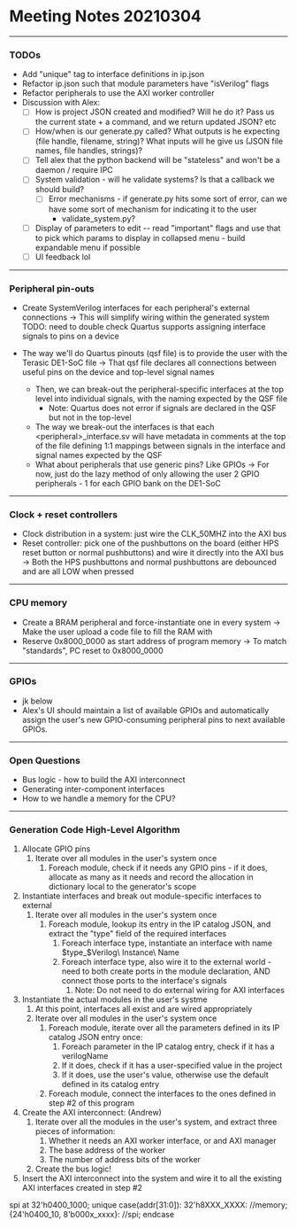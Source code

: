 # Meeting Notes 20210304 #

---
### TODOs ###
* Add "unique" tag to interface definitions in ip.json
* Refactor ip.json such that module parameters have "isVerilog" flags
* Refactor peripherals to use the AXI worker controller
* Discussion with Alex:
    - [ ] How is project JSON created and modified? Will he do it? Pass us the current state + a command, and we return updated JSON? etc
    - [ ] How/when is our generate.py called? What outputs is he expecting (file handle, filename, string)? What inputs will he give us (JSON file names, file handles, strings)?
    - [ ] Tell alex that the python backend will be "stateless" and won't be a daemon / require IPC
    - [ ] System validation - will he validate systems? Is that a callback we should build?
        - [ ] Error mechanisms - if generate.py hits some sort of error, can we have some sort of mechanism for indicating it to the user
            * validate_system.py?
    - [ ] Display of parameters to edit -- read "important" flags and use that to pick which params to display in collapsed menu - build expandable menu if possible
    - [ ] UI feedback lol
---
### Peripheral pin-outs ###
* Create SystemVerilog interfaces for each peripheral's external connections
    -> This will simplify wiring within the generated system
    TODO: need to double check Quartus supports assigning interface signals to pins on a device

* The way we'll do Quartus pinouts (qsf file) is to provide the user with the Terasic DE1-SoC file
    -> That qsf file declares all connections between useful pins on the device and top-level signal names
    * Then, we can break-out the peripheral-specific interfaces at the top level into individual signals, with the naming expected by the QSF file
        * Note: Quartus does not error if signals are declared in the QSF but not in the top-level
    * The way we break-out the interfaces is that each \<peripheral\>_interface.sv will have metadata in comments at the top of the file defining 1:1 mappings between signals in the interface and signal names expected by the QSF
    * What about peripherals that use generic pins? Like GPIOs
        -> For now, just do the lazy method of only allowing the user 2 GPIO peripherals - 1 for each GPIO bank on the DE1-SoC
---
### Clock + reset controllers ###
* Clock distribution in a system: just wire the CLK_50MHZ into the AXI bus
* Reset controller: pick one of the pushbuttons on the board (either HPS reset button or normal pushbuttons) and wire it directly into the AXI bus
    -> Both the HPS pushbuttons and normal pushbuttons are debounced and are all LOW when pressed
---

### CPU memory ###
* Create a BRAM peripheral and force-instantiate one in every system
    -> Make the user upload a code file to fill the RAM with
* Reserve 0x8000_0000 as start address of program memory
    -> To match "standards", PC reset to 0x8000_0000
---
### GPIOs ###
* jk below
* Alex's UI should maintain a list of available GPIOs and automatically assign the user's new GPIO-consuming peripheral pins to next available GPIOs. 
---
### Open Questions ###
* Bus logic - how to build the AXI interconnect
* Generating inter-component interfaces
* How to we handle a memory for the CPU?
---

### Generation Code High-Level Algorithm ###
1. Allocate GPIO pins
    1. Iterate over all modules in the user's system once
        1. Foreach module, check if it needs any GPIO pins - if it does, allocate as many as it needs and record the allocation in dictionary local to the generator's scope
2. Instantiate interfaces and break out module-specific interfaces to external
    1. Iterate over all modules in the user's system once
        1. Foreach module, lookup its entry in the IP catalog JSON, and extract the "type" field of the required interfaces
            1. Foreach interface type, instantiate an interface with name $type_$Verilog\ Instance\ Name
            2. Foreach interface type, also wire it to the external world - need to both create ports in the module declaration, AND connect those ports to the interface's signals
                1. Note: Do not need to do external wiring for AXI interfaces
3. Instantiate the actual modules in the user's systme
   1. At this point, interfaces all exist and are wired appropriately
   1. Iterate over all modules in the user's system once
        1. Foreach module, iterate over all the parameters defined in its IP catalog JSON entry once:
            1. Foreach parameter in the IP catalog entry, check if it has a verilogName
            2. If it does, check if it has a user-specified value in the project
            3. If it does, use the user's value, otherwise use the default defined in its catalog entry
        1. Foreach module, connect the interfaces to the ones defined in step #2 of this program
4. Create the AXI interconnect: (Andrew)
    1. Iterate over all the modules in the user's system, and extract three pieces of information:
        1. Whether it needs an AXI worker interface, or and AXI manager
        2. The base address of the worker
        3. The number of address bits of the worker
    2. Create the bus logic!
5. Insert the AXI interconnect into the system and wire it to all the existing AXI interfaces created in step #2
    
spi at 32'h0400_1000;
unique case(addr[31:0]):
    32'h8XXX_XXXX: //memory;
    {24'h0400_10, 8'b000x_xxxx}: //spi;
endcase